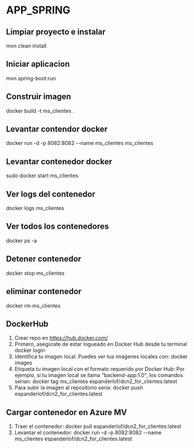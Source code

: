 # APP_SPRING

## Limpiar proyecto e instalar
mvn clean install

## Iniciar aplicacion
mvn spring-boot:run

## Construir imagen
docker build -t ms_clientes .

## Levantar contendor docker
docker run -d -p 8082:8082 --name ms_clientes ms_clientes

## Levantar contenedor docker
sudo docker start ms_clientes

## Ver logs del contenedor
docker logs ms_clientes

## Ver todos los contenedores
docker ps -a

## Detener contenedor
docker stop ms_clientes

## eliminar contenedor
docker rm ms_clientes

## DockerHub
1. Crear repo en https://hub.docker.com/
2. Primero, asegúrate de estar logueado en Docker Hub desde tu terminal docker login
3. Identifica tu imagen local. Puedes ver tus imágenes locales con: docker images
4. Etiqueta tu imagen local con el formato requerido por Docker Hub: Por ejemplo, si tu imagen local se llama "backend-app:1.0", los comandos serían: docker tag ms_clientes espanderlof/dcn2_for_clientes:latest 
5. Para subir la imagen al repositorio seria: docker push espanderlof/dcn2_for_clientes:latest

## Cargar contenedor en Azure MV
1. Traer el contenedor: docker pull espanderlof/dcn2_for_clientes:latest
2. Levantar el contenedor: docker run -d -p 8082:8082 --name ms_clientes espanderlof/dcn2_for_clientes:latest